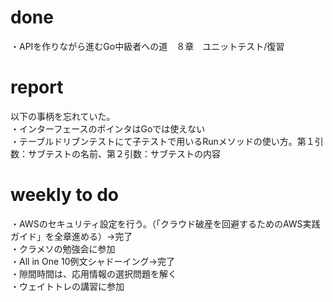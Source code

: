 # done
・APIを作りながら進むGo中級者への道　８章　ユニットテスト/復習</br>
# report
以下の事柄を忘れていた。</br>
・インターフェースのポインタはGoでは使えない</br>
・テーブルドリブンテストにて子テストで用いるRunメソッドの使い方。第１引数：サブテストの名前、第２引数：サブテストの内容</br>

# weekly to do
・AWSのセキュリティ設定を行う。（「クラウド破産を回避するためのAWS実践ガイド」を全章進める）→完了</br>
・クラメソの勉強会に参加</br>
・All in One 10例文シャドーイング→完了</br>
・隙間時間は、応用情報の選択問題を解く</br>
・ウェイトトレの講習に参加</br>